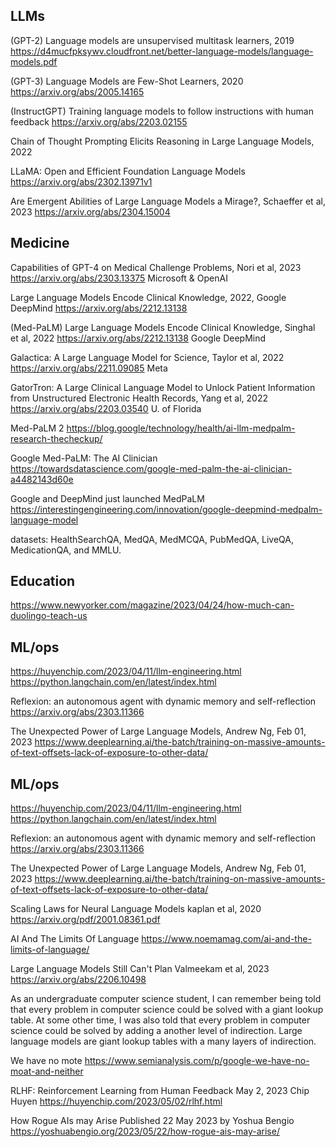 
## LLMs

(GPT-2) Language models are unsupervised multitask learners, 2019
https://d4mucfpksywv.cloudfront.net/better-language-models/language-models.pdf


(GPT-3) Language Models are Few-Shot Learners, 2020
https://arxiv.org/abs/2005.14165


(InstructGPT) Training language models to follow instructions with human feedback
https://arxiv.org/abs/2203.02155

Chain of Thought Prompting Elicits Reasoning in Large Language Models, 2022


LLaMA: Open and Efficient Foundation Language Models
https://arxiv.org/abs/2302.13971v1


Are Emergent Abilities of Large Language Models a Mirage?, Schaeffer et al, 2023
https://arxiv.org/abs/2304.15004


## Medicine

Capabilities of GPT-4 on Medical Challenge Problems, Nori et al, 2023
https://arxiv.org/abs/2303.13375
Microsoft & OpenAI

Large Language Models Encode Clinical Knowledge, 2022, Google DeepMind
https://arxiv.org/abs/2212.13138

(Med-PaLM) Large Language Models Encode Clinical Knowledge, Singhal et al, 2022
https://arxiv.org/abs/2212.13138
Google DeepMind

Galactica: A Large Language Model for Science, Taylor et al, 2022
https://arxiv.org/abs/2211.09085
Meta

GatorTron: A Large Clinical Language Model to Unlock Patient Information from Unstructured Electronic Health Records, Yang et al, 2022
https://arxiv.org/abs/2203.03540
U. of Florida

Med-PaLM 2
https://blog.google/technology/health/ai-llm-medpalm-research-thecheckup/

Google Med-PaLM: The AI Clinician
https://towardsdatascience.com/google-med-palm-the-ai-clinician-a4482143d60e

Google and DeepMind just launched MedPaLM
https://interestingengineering.com/innovation/google-deepmind-medpalm-language-model

datasets: HealthSearchQA, MedQA, MedMCQA, PubMedQA, LiveQA, MedicationQA, and MMLU.


## Education

https://www.newyorker.com/magazine/2023/04/24/how-much-can-duolingo-teach-us


## ML/ops

https://huyenchip.com/2023/04/11/llm-engineering.html
https://python.langchain.com/en/latest/index.html



Reflexion: an autonomous agent with dynamic memory and self-reflection
https://arxiv.org/abs/2303.11366


The Unexpected Power of Large Language Models, Andrew Ng, Feb 01, 2023
https://www.deeplearning.ai/the-batch/training-on-massive-amounts-of-text-offsets-lack-of-exposure-to-other-data/

## ML/ops

https://huyenchip.com/2023/04/11/llm-engineering.html
https://python.langchain.com/en/latest/index.html



Reflexion: an autonomous agent with dynamic memory and self-reflection
https://arxiv.org/abs/2303.11366


The Unexpected Power of Large Language Models, Andrew Ng, Feb 01, 2023
https://www.deeplearning.ai/the-batch/training-on-massive-amounts-of-text-offsets-lack-of-exposure-to-other-data/



Scaling Laws for Neural Language Models
kaplan et al, 2020
https://arxiv.org/pdf/2001.08361.pdf



AI And The Limits Of Language
https://www.noemamag.com/ai-and-the-limits-of-language/


Large Language Models Still Can't Plan
Valmeekam et al, 2023
https://arxiv.org/abs/2206.10498

As an undergraduate computer science student, I can remember being told that every problem in computer science could be solved with a giant lookup table. At some other time, I was also told that every problem in computer science could be solved by adding a another level of indirection. Large language models are giant lookup tables with a many layers of indirection.


We have no mote
https://www.semianalysis.com/p/google-we-have-no-moat-and-neither


RLHF: Reinforcement Learning from Human Feedback
May 2, 2023 Chip Huyen
https://huyenchip.com/2023/05/02/rlhf.html

How Rogue AIs may Arise
Published 22 May 2023 by Yoshua Bengio
https://yoshuabengio.org/2023/05/22/how-rogue-ais-may-arise/

